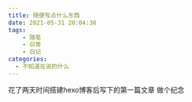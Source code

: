 ```yaml
---
title: 随便写点什么东西
date: 2021-05-31 20:04:38
tags:
    - 随笔
    - 日常
    - 日记
categories:
  - 不知道在说的什么
---
```


花了两天时间搭建hexo博客后写下的第一篇文章
做个纪念
